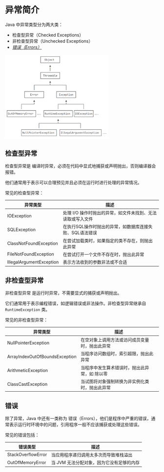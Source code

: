 # 异常简介

Java 中异常类型分为两大类：

- 检查型异常（Checked Exceptions）
- 非检查型异常（Unchecked Exceptions）
- *<u>错误（Errors）</u>*

<img src="./assets/异常继承图.png" alt="异常继承" style="zoom: 33%; text-align: center;" />



## 检查型异常

检查型异常是 编译时异常，必须在代码中显式地捕获或声明抛出，否则编译器会报错。

他们通常用于表示可以合理预见并且必须在运行时进行处理的异常情况。

常见的检查型异常：

| 异常类型                 | 描述                                                        |
| ------------------------ | ----------------------------------------------------------- |
| IOException              | 处理 I/O 操作时抛出的异常，如文件未找到、无法读取或写入文件 |
| SQLException             | 在执行SQL操作时抛出的异常，如数据库连接失败、SQL语法错误    |
| ClassNotFoundException   | 在尝试加载类时，如果指定的类不存在，则抛出此异常            |
| FileNotFoundException    | 在尝试打开一个文件不存在时，抛出此异常                      |
| IllegalArgumentException | 表示方法收到的参数非法或不合适                              |



## 非检查型异常

非检查型异常 是运行时异常，不需要显式的捕获或声明抛出。

它们通常用于表示编程错误，如逻辑错误或非法操作。非检查型异常继承自 `RuntimeException` 类。

常见的非检查型异常：

| 异常类型                       | 描述                                           |
| ------------------------------ | ---------------------------------------------- |
| NullPointerException           | 在空对象上调用方法或访问成员变量时，抛出此异常 |
| ArrayIndexOutOfBoundsException | 当程序访问数组时，索引超限，抛出此异常         |
| ArithmeticException            | 当程序中发生算术错误时，抛出此异常，如 除以零  |
| ClassCastException             | 当试图将对象强制转换为非实例化类时，抛出此异常 |



## 错误

除了异常，Java 中还有一类称为 错误（Errors），他们是程序中严重的错误，通常表示运行时环境中的问题，引用程序一般不应该捕获或处理这些错误。

常见的错误包括：

| 错误类型           | 描述                                      |
| ------------------ | ----------------------------------------- |
| StackOverflowError | 当应用程序递归调用太多次而导致堆栈溢出    |
| OutOfMemoryError   | 当 JVM 无法分配对象，因为它没有足够的内存 |